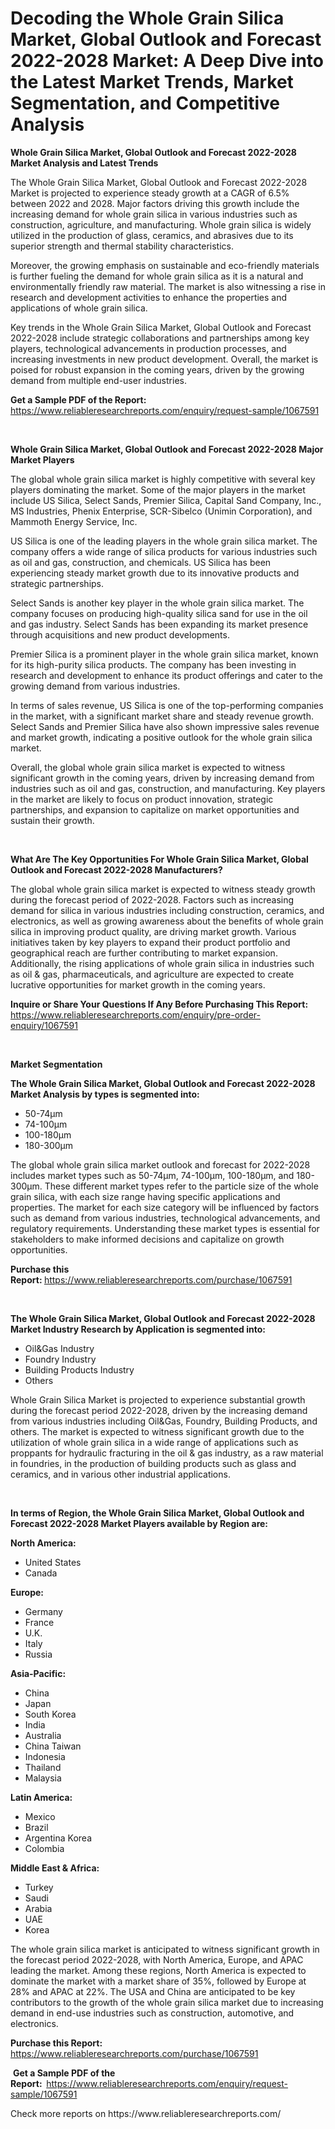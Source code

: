 <p><h1>Decoding the Whole Grain Silica Market, Global Outlook and Forecast 2022-2028 Market: A Deep Dive into the Latest Market Trends, Market Segmentation, and Competitive Analysis</h1></p><p><strong>Whole Grain Silica Market, Global Outlook and Forecast 2022-2028 Market Analysis and Latest Trends</strong></p>
<p><p>The Whole Grain Silica Market, Global Outlook and Forecast 2022-2028 Market is projected to experience steady growth at a CAGR of 6.5% between 2022 and 2028. Major factors driving this growth include the increasing demand for whole grain silica in various industries such as construction, agriculture, and manufacturing. Whole grain silica is widely utilized in the production of glass, ceramics, and abrasives due to its superior strength and thermal stability characteristics.</p><p>Moreover, the growing emphasis on sustainable and eco-friendly materials is further fueling the demand for whole grain silica as it is a natural and environmentally friendly raw material. The market is also witnessing a rise in research and development activities to enhance the properties and applications of whole grain silica.</p><p>Key trends in the Whole Grain Silica Market, Global Outlook and Forecast 2022-2028 include strategic collaborations and partnerships among key players, technological advancements in production processes, and increasing investments in new product development. Overall, the market is poised for robust expansion in the coming years, driven by the growing demand from multiple end-user industries.</p></p>
<p><strong>Get a Sample PDF of the Report:&nbsp;</strong> <a href="https://www.reliableresearchreports.com/enquiry/request-sample/1067591">https://www.reliableresearchreports.com/enquiry/request-sample/1067591</a></p>
<p>&nbsp;</p>
<p><strong>Whole Grain Silica Market, Global Outlook and Forecast 2022-2028 Major Market Players</strong></p>
<p><p>The global whole grain silica market is highly competitive with several key players dominating the market. Some of the major players in the market include US Silica, Select Sands, Premier Silica, Capital Sand Company, Inc., MS Industries, Phenix Enterprise, SCR-Sibelco (Unimin Corporation), and Mammoth Energy Service, Inc.</p><p>US Silica is one of the leading players in the whole grain silica market. The company offers a wide range of silica products for various industries such as oil and gas, construction, and chemicals. US Silica has been experiencing steady market growth due to its innovative products and strategic partnerships.</p><p>Select Sands is another key player in the whole grain silica market. The company focuses on producing high-quality silica sand for use in the oil and gas industry. Select Sands has been expanding its market presence through acquisitions and new product developments.</p><p>Premier Silica is a prominent player in the whole grain silica market, known for its high-purity silica products. The company has been investing in research and development to enhance its product offerings and cater to the growing demand from various industries.</p><p>In terms of sales revenue, US Silica is one of the top-performing companies in the market, with a significant market share and steady revenue growth. Select Sands and Premier Silica have also shown impressive sales revenue and market growth, indicating a positive outlook for the whole grain silica market.</p><p>Overall, the global whole grain silica market is expected to witness significant growth in the coming years, driven by increasing demand from industries such as oil and gas, construction, and manufacturing. Key players in the market are likely to focus on product innovation, strategic partnerships, and expansion to capitalize on market opportunities and sustain their growth.</p></p>
<p>&nbsp;</p>
<p><strong>What Are The Key Opportunities For Whole Grain Silica Market, Global Outlook and Forecast 2022-2028 Manufacturers?</strong></p>
<p><p>The global whole grain silica market is expected to witness steady growth during the forecast period of 2022-2028. Factors such as increasing demand for silica in various industries including construction, ceramics, and electronics, as well as growing awareness about the benefits of whole grain silica in improving product quality, are driving market growth. Various initiatives taken by key players to expand their product portfolio and geographical reach are further contributing to market expansion. Additionally, the rising applications of whole grain silica in industries such as oil & gas, pharmaceuticals, and agriculture are expected to create lucrative opportunities for market growth in the coming years.</p></p>
<p><strong>Inquire or Share Your Questions If Any Before Purchasing This Report:</strong> <a href="https://www.reliableresearchreports.com/enquiry/pre-order-enquiry/1067591">https://www.reliableresearchreports.com/enquiry/pre-order-enquiry/1067591</a></p>
<p>&nbsp;</p>
<p><strong>Market Segmentation</strong></p>
<p><strong>The Whole Grain Silica Market, Global Outlook and Forecast 2022-2028 Market Analysis by types is segmented into:</strong></p>
<p><ul><li>50-74μm</li><li>74-100μm</li><li>100-180μm</li><li>180-300μm</li></ul></p>
<p><p>The global whole grain silica market outlook and forecast for 2022-2028 includes market types such as 50-74μm, 74-100μm, 100-180μm, and 180-300μm. These different market types refer to the particle size of the whole grain silica, with each size range having specific applications and properties. The market for each size category will be influenced by factors such as demand from various industries, technological advancements, and regulatory requirements. Understanding these market types is essential for stakeholders to make informed decisions and capitalize on growth opportunities.</p></p>
<p><strong>Purchase this Report:&nbsp;</strong><a href="https://www.reliableresearchreports.com/purchase/1067591">https://www.reliableresearchreports.com/purchase/1067591</a></p>
<p>&nbsp;</p>
<p><strong>The Whole Grain Silica Market, Global Outlook and Forecast 2022-2028 Market Industry Research by Application is segmented into:</strong></p>
<p><ul><li>Oil&Gas Industry</li><li>Foundry Industry</li><li>Building Products Industry</li><li>Others</li></ul></p>
<p><p>Whole Grain Silica Market is projected to experience substantial growth during the forecast period 2022-2028, driven by the increasing demand from various industries including Oil&Gas, Foundry, Building Products, and others. The market is expected to witness significant growth due to the utilization of whole grain silica in a wide range of applications such as proppants for hydraulic fracturing in the oil & gas industry, as a raw material in foundries, in the production of building products such as glass and ceramics, and in various other industrial applications.</p></p>
<p>&nbsp;</p>
<p><strong>In terms of Region, the Whole Grain Silica Market, Global Outlook and Forecast 2022-2028 Market Players available by Region are:</strong></p>
<p>
    <p> <strong> North America: </strong>
        <ul>
            <li>United States</li>
            <li>Canada</li>
        </ul>
        </p> 
    <p> <strong> Europe: </strong>
        <ul>
            <li>Germany</li>
            <li>France</li>
            <li>U.K.</li>
            <li>Italy</li>
            <li>Russia</li>
        </ul>
        </p> 
    <p> <strong> Asia-Pacific: </strong>
        <ul>
            <li>China</li>
            <li>Japan</li>
            <li>South Korea</li>
            <li>India</li>
            <li>Australia</li>
            <li>China Taiwan</li>
            <li>Indonesia</li>
            <li>Thailand</li>
            <li>Malaysia</li>
        </ul>
        </p> 
    <p> <strong> Latin America: </strong>
        <ul>
            <li>Mexico</li>
            <li>Brazil</li>
            <li>Argentina Korea</li>
            <li>Colombia</li>
        </ul>
        </p> 
    <p> <strong> Middle East & Africa: </strong>
        <ul>
            <li>Turkey</li>
            <li>Saudi</li>
            <li>Arabia</li>
            <li>UAE</li>
            <li>Korea</li>
        </ul>
    </p>
    </p>
<p><p>The whole grain silica market is anticipated to witness significant growth in the forecast period 2022-2028, with North America, Europe, and APAC leading the market. Among these regions, North America is expected to dominate the market with a market share of 35%, followed by Europe at 28% and APAC at 22%. The USA and China are anticipated to be key contributors to the growth of the whole grain silica market due to increasing demand in end-use industries such as construction, automotive, and electronics.</p></p>
<p><strong>Purchase this Report: </strong><a href="https://www.reliableresearchreports.com/purchase/1067591">https://www.reliableresearchreports.com/purchase/1067591</a></p>
<p>&nbsp;<strong>Get a Sample PDF of the Report:&nbsp;&nbsp;</strong><a href="https://www.reliableresearchreports.com/enquiry/request-sample/1067591">https://www.reliableresearchreports.com/enquiry/request-sample/1067591</a></p>
<p><strong></strong></p>
<p>Check more reports on https://www.reliableresearchreports.com/</p>